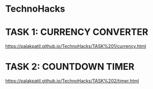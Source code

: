 # TechnoHacks

# TASK 1: CURRENCY CONVERTER
 https://palakpatil.github.io/TechnoHacks/TASK%201/currency.html

 # TASK 2: COUNTDOWN TIMER
  https://palakpatil.github.io/TechnoHacks/TASK%202/timer.html

